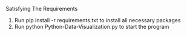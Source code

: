 Satisfying The Requirements
1. Run pip install -r requirements.txt to install all necessary packages
2. Run python Python-Data-Visualization.py to start the program
